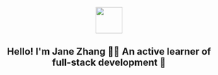 <p align="center">
  <img src="https://media.giphy.com/media/hvRJCLFzcasrR4ia7z/giphy.gif" width="60"/>
</p>

<h2 align="center">Hello! I'm Jane Zhang 👩‍💻 An active learner of full-stack development 🚀</h2>

